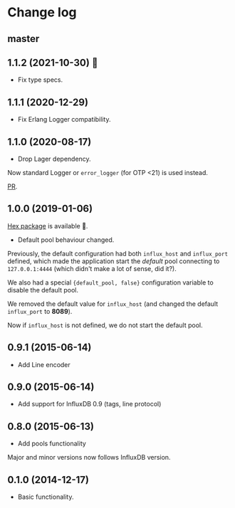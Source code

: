 # Change log

## master

## 1.1.2 (2021-10-30) 🎃

- Fix type specs.

## 1.1.1 (2020-12-29)

- Fix Erlang Logger compatibility.

## 1.1.0 (2020-08-17)

- Drop Lager dependency.

Now standard Logger or `error_logger` (for OTP <21) is used instead.

[PR](https://github.com/palkan/influx_udp/pull/16).

## 1.0.0 (2019-01-06)

[Hex package](https://hex.pm/packages/influx_udp) is available 🎉.

- Default pool behaviour changed.

Previously, the default configuration had both `influx_host` and `influx_port` defined, which made
the application start the _default_ pool connecting to `127.0.0.1:4444` (which didn't make a lot of sense, did it?).

We also had a special `{default_pool, false}` configuration variable to disable the default pool.

We removed the default value for `influx_host` (and changed the default `influx_port` to **8089**).

Now if `influx_host` is not defined, we do not start the default pool.

## 0.9.1 (2015-06-14)

- Add Line encoder

## 0.9.0 (2015-06-14)

- Add support for InfluxDB 0.9 (tags, line protocol)

## 0.8.0 (2015-06-13)

- Add pools functionality

Major and minor versions now follows InfluxDB version.

## 0.1.0 (2014-12-17)

- Basic functionality.
